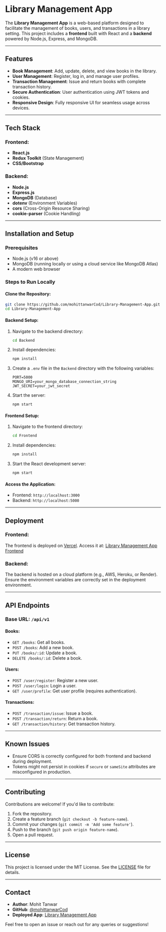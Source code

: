 # Library Management App

The **Library Management App** is a web-based platform designed to facilitate the management of books, users, and transactions in a library setting. This project includes a **frontend** built with React and a **backend** powered by Node.js, Express, and MongoDB.

---

## Features

- **Book Management**: Add, update, delete, and view books in the library.
- **User Management**: Register, log in, and manage user profiles.
- **Transaction Management**: Issue and return books with complete transaction history.
- **Secure Authentication**: User authentication using JWT tokens and cookies.
- **Responsive Design**: Fully responsive UI for seamless usage across devices.

---

## Tech Stack

### Frontend:
- **React.js**
- **Redux Toolkit** (State Management)
- **CSS/Bootstrap**

### Backend:
- **Node.js**
- **Express.js**
- **MongoDB** (Database)
- **dotenv** (Environment Variables)
- **cors** (Cross-Origin Resource Sharing)
- **cookie-parser** (Cookie Handling)

---

## Installation and Setup

### Prerequisites

- Node.js (v16 or above)
- MongoDB (running locally or using a cloud service like MongoDB Atlas)
- A modern web browser

### Steps to Run Locally

#### Clone the Repository:
```bash
git clone https://github.com/mohittanwarCod/Library-Management-App.git
cd Library-Management-App
```

#### Backend Setup:
1. Navigate to the backend directory:
   ```bash
   cd Backend
   ```
2. Install dependencies:
   ```bash
   npm install
   ```
3. Create a `.env` file in the `Backend` directory with the following variables:
   ```env
   PORT=5000
   MONGO_URI=your_mongo_database_connection_string
   JWT_SECRET=your_jwt_secret
   ```
4. Start the server:
   ```bash
   npm start
   ```

#### Frontend Setup:
1. Navigate to the frontend directory:
   ```bash
   cd Frontend
   ```
2. Install dependencies:
   ```bash
   npm install
   ```
3. Start the React development server:
   ```bash
   npm start
   ```

#### Access the Application:
- Frontend: `http://localhost:3000`
- Backend: `http://localhost:5000`

---

## Deployment

### Frontend:
The frontend is deployed on [Vercel](https://vercel.com/). Access it at:
[Library Management App Frontend](https://library-management-app-red.vercel.app)

### Backend:
The backend is hosted on a cloud platform (e.g., AWS, Heroku, or Render). Ensure the environment variables are correctly set in the deployment environment.

---

## API Endpoints

### Base URL: `/api/v1`

#### Books:
- `GET /books`: Get all books.
- `POST /books`: Add a new book.
- `PUT /books/:id`: Update a book.
- `DELETE /books/:id`: Delete a book.

#### Users:
- `POST /user/register`: Register a new user.
- `POST /user/login`: Login a user.
- `GET /user/profile`: Get user profile (requires authentication).

#### Transactions:
- `POST /transaction/issue`: Issue a book.
- `POST /transaction/return`: Return a book.
- `GET /transaction/history`: Get transaction history.

---

## Known Issues

- Ensure CORS is correctly configured for both frontend and backend during deployment.
- Tokens might not persist in cookies if `secure` or `sameSite` attributes are misconfigured in production.

---

## Contributing

Contributions are welcome! If you'd like to contribute:
1. Fork the repository.
2. Create a feature branch (`git checkout -b feature-name`).
3. Commit your changes (`git commit -m 'Add some feature'`).
4. Push to the branch (`git push origin feature-name`).
5. Open a pull request.

---

## License

This project is licensed under the MIT License. See the [LICENSE](LICENSE) file for details.

---

## Contact

- **Author**: Mohit Tanwar
- **GitHub**: [@mohittanwarCod](https://github.com/mohittanwarCod)
- **Deployed App**: [Library Management App](https://library-management-app-red.vercel.app)

Feel free to open an issue or reach out for any queries or suggestions!
